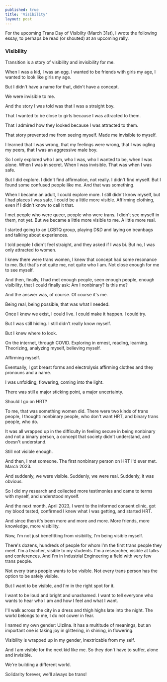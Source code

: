 ```yaml
---
published: true
title: 'Visibility'
layout: post
---
```


For the upcoming Trans Day of Visibilty (March 31st), I wrote the following essay, to perhaps be read (or shouted) at an upcoming rally.

### Visibility

Transition is a story of visibility and invisibility for me.

When I was a kid, I was an egg. I wanted to be friends with girls my age, I wanted to look like girls my age.

But I didn't have a name for that, didn't have a concept.

We were invisible to me.

And the story I was told was that I was a straight boy.

That I wanted to be close to girls because I was attracted to them.

That I admired how they looked because I was attracted to them.

That story prevented me from seeing myself. Made me invisible to myself.

I learned that I was wrong, that my feelings were wrong, that I was ogling my peers, that I was an aggressive male boy.

So I only explored who I am, who I was, who I wanted to be, when I was alone. When I was in secret. When I was invisible. That was when I was safe.

But I did explore. I didn't find affirmation, not really. I didn't find myself. But I found some confused people like me. And that was something.

When I became an adult, I could explore more. I still didn't know myself, but I had places I was safe. I could be a little more visible. Affirming clothing, even if I didn't know to call it that.

I met people who were queer, people who were trans. I didn't see myself in them, not yet. But we became a little more visible to me. A little more real.

I started going to an LGBTQ group, playing D&D and laying on beanbags and talking about experiences.

I told people I didn't feel straight, and they asked if I was bi. But no, I was only attracted to women.

I knew there were trans women, I knew that concept had some resonance to me. But that's not quite me, not quite who I am. Not close enough for me to see myself.

And then, finally, I had met enough people, seen enough people, enough visibility, that I could finally ask: Am I nonbinary? Is this me?

And the answer was, of course. Of course it's me.

Being real, being possible, that was what I needed.

Once I knew we exist, I could live. I could make it happen. I could try.

But I was still hiding. I still didn't really know myself.

But I knew where to look.

On the internet, through COVID. Exploring in ernest, reading, learning. Theorizing, analyzing myself, believing myself.

Affirming myself.

Eventually, I got breast forms and electrolysis affirming clothes and they pronouns and a name.

I was unfolding, flowering, coming into the light.

There was still a major sticking point, a major uncertainty.

Should I go on HRT?

To me, that was something women did. There were two kinds of trans people, I thought: nonbinary people, who don't want HRT, and binary trans people, who do.

It was all wrapped up in the difficulty in feeling secure in being nonbinary and not a binary person, a concept that society didn't understand, and doesn't understand.

Still not visible enough.

And then, I met someone. The first nonbinary person on HRT I'd ever met. March 2023.

And suddenly, we were visible. Suddenly, we were real. Suddenly, it was obvious.

So I did my research and collected more testimonies and came to terms with myself, and understood myself.

And the next month, April 2023, I went to the informed consent clinic, got my blood tested, confirmed I knew what I was getting, and started HRT.

And since then it's been more and more and more. More friends, more knowledge, more visibility.

Now, I'm not just benefitting from visibiilty, I'm being visible myself.

There's dozens, hundreds of people for whom I'm the first trans people they meet. I'm a teacher, visible to my students. I'm a researcher, visible at talks and conferences. And I'm in Industrial Engineering a field with very few trans people.

Not every trans people wants to be visible. Not every trans person has the option to be safely visible.

But I want to be visible, and I'm in the right spot for it.

I want to be loud and bright and unashamed. I want to tell everyone who wants to hear who I am and how I feel and what I want.

I'll walk across the city in a dress and thigh highs late into the night. The world belongs to me, I do not cower in fear.

I named my own gender: Ulzilna. It has a multitude of meanings, but an important one is taking joy in glittering, in shining, in flowering.

Visibility is wrapped up in my gender, inextricable from my self.

And I am visible for the next kid like me. So they don't have to suffer, alone and invisible.

We're building a different world.

Solidarity forever, we'll always be trans!
